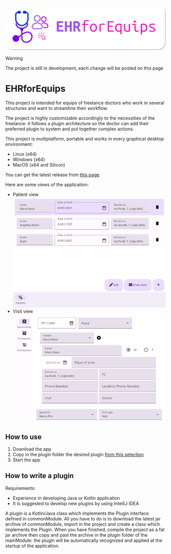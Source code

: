 ![banner](images/banner.png)

> [!WARNING]
> The project is still in development, each change will be posted on this page

# EHRforEquips
This project is intended for equips of freelance doctors who work in several structures and want to streamline their workflow.

The project is highly customizable accordingly to the necessities of the freelance: it follows a plugin architecture so the doctor can add their preferred plugin to system and put together complex actions.

This project is multiplatform, portable and works in every graphical desktop environment:
- Linux (x64)
- Windows (x64)
- MacOS (x64 and Silicon)

You can get the latest release from [this page]().

Here are some views of the application:
- Patient view ![patient_view](images/patient_view.png)
- Visit view ![visit_view](images/visit_view.png)

## How to use
1. Download the app
2. Copy in the plugin folder the desired plugin [from this selection]()
3. Start the app

## How to write a plugin
Requirements: 
- Experience in developing Java or Kotlin application
- It is suggested to develop new plugins by using  IntelliJ IDEA

A plugin is a Kotlin/Java class which implements the Plugin interface defined in commonModule. All you have to do is to download the latest jar archive of commonModule, import in the project and create a class which implements the Plugin. When you have finished, compile the project as a fat jar archive then copy and past the archive in the plugin folder of the mainModule: the plugin will be automatically recognized and applied at the startup of the application.
